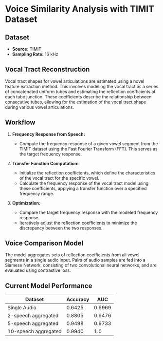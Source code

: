 # Voice Similarity Analysis with TIMIT Dataset

## Dataset
- **Source:** TIMIT
- **Sampling Rate:** 16 kHz

## Vocal Tract Reconstruction
Vocal tract shapes for vowel articulations are estimated using a novel feature extraction method. This involves modeling the vocal tract as a series of concatenated uniform tubes and estimating the reflection coefficients at each tube junction. These coefficients describe the relationship between consecutive tubes, allowing for the estimation of the vocal tract shape during various vowel articulations.

## Workflow
1. **Frequency Response from Speech:**
   - Compute the frequency response of a given vowel segment from the TIMIT dataset using the Fast Fourier Transform (FFT). This serves as the target frequency response.

2. **Transfer Function Computation:**
   - Initialize the reflection coefficients, which define the characteristics of the vocal tract for the specific vowel.
   - Calculate the frequency response of the vocal tract model using these coefficients, applying a transfer function over a specified frequency range.

3. **Optimization:**
   - Compare the target frequency response with the modeled frequency response.
   - Iteratively adjust the reflection coefficients to minimize the discrepancy between the two responses.

## Voice Comparison Model
The model aggregates sets of reflection coefficients from all vowel segments in a single audio input. Pairs of audio samples are fed into a Siamese Network, consisting of two convolutional neural networks, and are evaluated using contrastive loss.

## Current Model Performance

| Dataset                 | Accuracy | AUC     |
|-------------------------|----------|---------|
| Single Audio            | 0.6425   | 0.6969  |
| 2-speech aggregated     | 0.8805   | 0.9476  |
| 5-speech aggregated     | 0.9498   | 0.9733  |
| 10-speech aggregated    | 0.9940   | 1.0     |